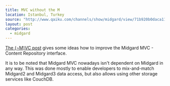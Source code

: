```yaml
---
title: MVC without the M
location: Istanbul, Turkey
source: "http://www.qaiku.com/channels/show/midgard/view/71b920b0daca11df81bdf37719c735873587/"
layout: post
categories:
  - midgard
---
```

[The (¬M)VC post](http://github.com/raganwald/homoiconic/blob/master/2010/10/vc_without_m.md) gives some ideas how to improve the Midgard MVC - Content Repository interface.

It is to be noted that Midgard MVC nowadays isn't dependent on Midgard in any way. This was done mostly to enable developers to mix-and-match Midgard2 and Midgard3 data access, but also allows using other storage services like CouchDB.
